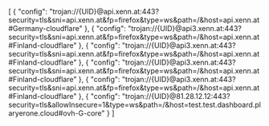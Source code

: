 [
    {
        "config": "trojan://{UID}@api.xenn.at:443?security=tls&sni=api.xenn.at&fp=firefox&type=ws&path=/&host=api.xenn.at#Germany-cloudflare"
    },
    {
        "config": "trojan://{UID}@api3.xenn.at:443?security=tls&sni=api.xenn.at&fp=firefox&type=ws&path=/&host=api.xenn.at#Finland-cloudflare"
    },
        {
        "config": "trojan://{UID}@api3.xenn.at:443?security=tls&sni=api.xenn.at&fp=firefox&type=ws&path=/&host=api.xenn.at#Finland-cloudflare"
    },
        {
        "config": "trojan://{UID}@api3.xenn.at:443?security=tls&sni=api.xenn.at&fp=firefox&type=ws&path=/&host=api.xenn.at#Finland-cloudflare"
    },
        {
        "config": "trojan://{UID}@api3.xenn.at:443?security=tls&sni=api.xenn.at&fp=firefox&type=ws&path=/&host=api.xenn.at#Finland-cloudflare"
    },
    {
        "config": "trojan://{UID}@81.28.12.12:443?security=tls&allowInsecure=1&type=ws&path=/&host=test.test.dashboard.plaryerone.cloud#ovh-G-core"
    }
]
